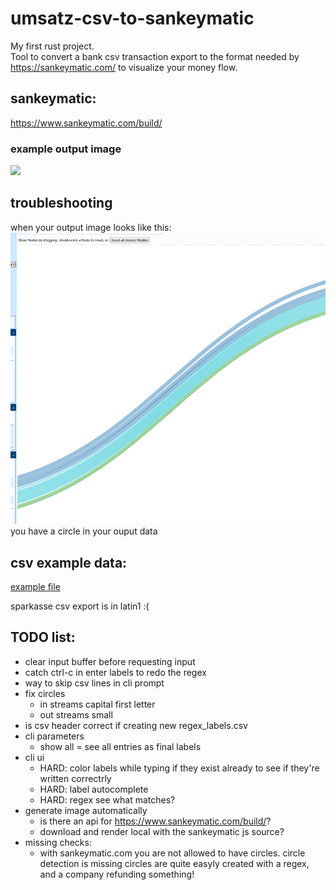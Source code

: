 # umsatz-csv-to-sankeymatic

My first rust project.  
Tool to convert a bank csv transaction export to the format needed by https://sankeymatic.com/ to visualize your money flow.

## sankeymatic:
https://www.sankeymatic.com/build/
### example output image
![](https://i.redd.it/q0dfzzlxc3n41.png)

## troubleshooting
when your output image looks like this:  
![](examples/output_with_loop.png)
you have a circle in your ouput data

## csv example data:
[example file](data/transactions.csv)

sparkasse csv export is in latin1 :(


## TODO list:
- clear input buffer before requesting input
- catch ctrl-c in enter labels to redo the regex
- way to skip csv lines in cli prompt
- fix circles
    - in streams capital first letter 
    - out streams small
- is csv header correct if creating new regex_labels.csv
- cli parameters
    - show all = see all entries as final labels
- cli ui
    - HARD: color labels while typing if they exist already to see if they're written correctrly
    - HARD: label autocomplete
    - HARD: regex see what matches?
- generate image automatically
    - is there an api for https://www.sankeymatic.com/build/?
    - download and render local with the sankeymatic js source?
- missing checks:
    - with sankeymatic.com you are not allowed to have circles.
      circle detection is missing 
      circles are quite easyly created with a regex, and a company refunding something!
